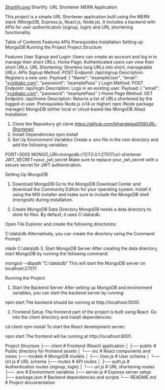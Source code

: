 [Shortify.png](https://github.com/lkhandelwal559/Shortify-URL-Shortener-Application/blob/ab96864ca4e42e21f1600d5e062c29d3c240ab1e/Shortify.png)
Shortify: URL Shortener MERN Application




This project is a simple URL Shortener application built using the MERN stack (MongoDB, Express.js, React.js, Node.js). It includes a backend with APIs for user authentication (signup, login) and URL shortening functionality.

Table of Contents
Features
APIs
Prerequisites
Installation
Setting up MongoDB
Running the Project
Project Structure

Features
User Signup and Login: Users can create an account and log in to manage their short URLs.
Home Page: Authenticated users can view their short URLs.
URL Shortening: Shortens long URLs into short, manageable URLs.
APIs
Signup
Method: POST
Endpoint: /api/signup
Description: Registers a new user.
Payload:
{
  "Name": "exampleUser",
  "email": "xyz@abc.com",
  "password": "examplePass"
}
Login
Method: POST
Endpoint: /api/login
Description: Logs in an existing user.
Payload:
{
  "email": "xyz@abc.com",
  "password": "examplePass"
}
Home Page
Method: GET
Endpoint: /api/home
Description: Returns a list of URLs shortened by the logged-in user.
Prerequisites
Node.js (v14 or higher)
npm (Node package manager)
MongoDB (either local or cloud-based like MongoDB Atlas)
Installation
1. Clone the Repository
git clone https://github.com/lkhandelwal559/URL-Shortener/
2. Install Dependencies
npm install
3. Set Up Environment Variables
Create a .env file in the root directory and add the following variables:

PORT=5000
MONGO_URI=mongodb://127.0.0.1:27017/url-shortener
JWT_SECRET=your_jwt_secret
Make sure to replace your_jwt_secret with a secure secret for JWT authentication.

Setting Up MongoDB
1. Download MongoDB
Go to the MongoDB Download Center and download the Community Edition for your operating system. Install it using the MSI installer and make sure to include the MongoDB shell (mongosh) during installation.

2. Create MongoDB Data Directory
MongoDB needs a data directory to store its files. By default, it uses C:\data\db.

Open File Explorer and create the following directories:

C:\data\db
Alternatively, you can create the directory using the Command Prompt:

mkdir C:\data\db
3. Start MongoDB Server
After creating the data directory, start MongoDB by running the following command:

mongod --dbpath "C:\data\db"
This will start the MongoDB server on localhost:27017.

Running the Project
1. Start the Backend Server
After setting up MongoDB and environment variables, you can start the backend server by running:

npm start
The backend should be running at http://localhost:5000.

2. Frontend Setup
The frontend part of the project is built using React. Go into the client directory and install dependencies:

cd client
npm install
To start the React development server:

npm start
The frontend will be running at http://localhost:8001.

Project Structure
├── client                # Frontend (React) application
│   ├── public            # Public directory for frontend assets
│   └── src               # React components and views
├── models                # MongoDB models
│   ├── User.js           # User schema
│   └── Url.js            # URL schema
├── routes                # API routes
│   ├── auth.js           # Authentication routes (signup, login)
│   └── url.js            # URL shortening routes
├── .env                  # Environment variables
├── server.js             # Express server setup
├── package.json          # Backend dependencies and scripts
└── README.md             # Project documentation



